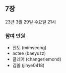## 7장

23년 3월 29일 수요일 21시

### 참여 인원

- 진도 (mimseong)
- actee (baeyuzz)
- 클레어 (changerlemond)
- 김쏠 (jihye0418)
